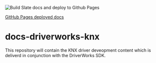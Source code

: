 ![Build Slate docs and deploy to Github Pages](https://github.com/control4/docs-driverworks-knx/workflows/Build%20Slate%20docs%20and%20deploy%20to%20Github%20Pages/badge.svg)

[GitHub Pages deployed docs][1]

[1]: https://control4.github.io/docs-driverworks-knx/#introduction/##KNX_Support_Overview

# docs-driverworks-knx
This repository will contain the KNX driver deveopment content which is deliverd in conjunction with the DriverWorks SDK.
